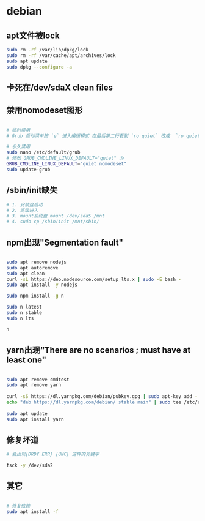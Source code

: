 

# debian

## apt文件被lock

```bash
sudo rm -rf /var/lib/dpkg/lock
sudo rm -rf /var/cache/apt/archives/lock
sudo apt update
sudo dpkg --configure -a
```

## 卡死在/dev/sdaX clean files
## 禁用nomodeset图形

```bash

# 临时禁用
# Grub 启动菜单按 `e` 进入编辑模式 在最后第二行看到 `ro quiet` 改成  `ro quiet nomodeset` F10引导系统

# 永久禁用
sudo nano /etc/default/grub
# 修改 GRUB_CMDLINE_LINUX_DEFAULT="quiet" 为
GRUB_CMDLINE_LINUX_DEFAULT="quiet nomodeset"
sudo update-grub

```

## /sbin/init缺失

```bash
# 1. 安装盘启动
# 2. 高级进入
# 3. mount系统盘 mount /dev/sda5 /mnt
# 4. sudo cp /sbin/init /mnt/sbin/
```

## npm出现"Segmentation fault"

```bash

sudo apt remove nodejs
sudo apt autoremove
sudo apt clean
curl -sL https://deb.nodesource.com/setup_lts.x | sudo -E bash -
sudo apt install -y nodejs

sudo npm install -g n

sudo n latest
sudo n stable
sudo n lts

n 

```

## yarn出现“There are no scenarios ; must have at least one"

```bash

sudo apt remove cmdtest
sudo apt remove yarn
 
curl -sS https://dl.yarnpkg.com/debian/pubkey.gpg | sudo apt-key add -
echo "deb https://dl.yarnpkg.com/debian/ stable main" | sudo tee /etc/apt/sources.list.d/yarn.list
 
sudo apt update
sudo apt install yarn

```

## 修复坏道

```bash
# 会出现{DRDY ERR} {UNC} 这样的关键字

fsck -y /dev/sda2 
```

## 其它

```bash

# 修复依赖
sudo apt install -f

```